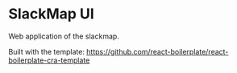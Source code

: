 # SlackMap UI

Web application of the slackmap.

Built with the template: https://github.com/react-boilerplate/react-boilerplate-cra-template